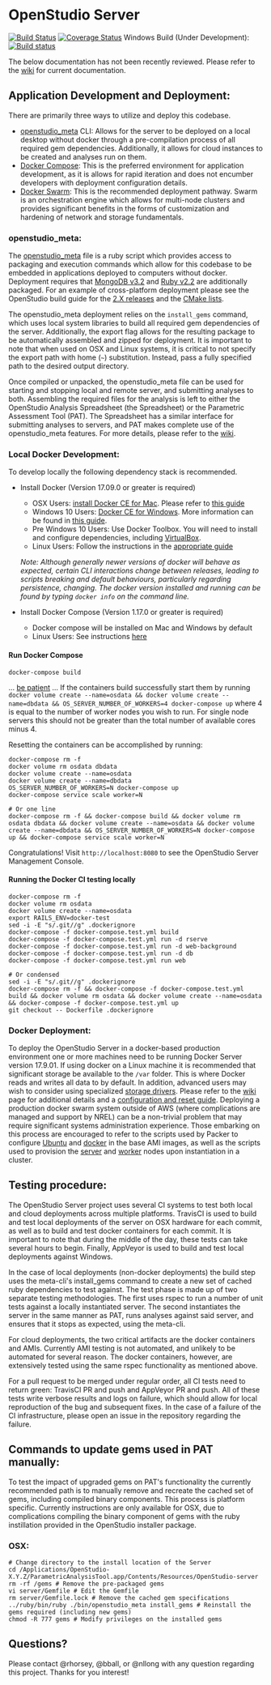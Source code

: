 # OpenStudio Server

[![Build Status][travis-img]][travis-url] 
[![Coverage Status][coveralls-img]][coveralls-url]
Windows Build (Under Development): [![Build status][appveyor-img]][appveyor-url]

The below documentation has not been recently reviewed. Please refer to the [wiki](https://github.com/NREL/OpenStudio-server/wiki) for current documentation.

## Application Development and Deployment:

There are primarily three ways to utilize and deploy this codebase.
 
* [openstudio_meta](./bin/openstudio_meta) CLI: Allows for the server to be deployed on a local 
desktop without docker through a pre-compilation process of all required gem dependencies. Additionally, it allows for 
cloud instances to be created and analyses run on them. 
* [Docker Compose](https://docs.docker.com/compose/): This is the preferred environment for application development, as 
it is allows for rapid iteration and does not encumber developers with deployment configuration details. 
* [Docker Swarm](https://docs.docker.com/engine/swarm/): This is the recommended deployment pathway. Swarm is an 
orchestration engine which allows for multi-node clusters and provides significant benefits in the forms of 
customization and hardening of network and storage 
fundamentals.

### openstudio_meta:

The [openstudio_meta](./bin/openstudio_meta) file is a ruby script which provides access to packaging and execution 
commands which allow for this codebase to be embedded in applications deployed to computers without docker. Deployment 
requires that [MongoDB v3.2](https://www.mongodb.com/download-center#previous) and [Ruby v2.2](https://www.ruby-lang.org/en/news/2014/12/25/ruby-2-2-0-released/) 
are additionally packaged. For an example of cross-platform deployment please see the OpenStudio build guide for the 
[2.X releases](https://github.com/NREL/OpenStudio/wiki/Configuring-OpenStudio-Build-Environments) and the [CMake lists](https://github.com/NREL/OpenStudio/blob/develop/openstudiocore/CMakeLists.txt). 

The openstudio_meta deployment relies on the `install_gems` command, which uses local system libraries to build all 
required gem dependencies of the server. Additionally, the export flag allows for the resulting package to be 
automatically assembled and zipped for deployment. It is important to note that when used on OSX and Linux systems, 
it is critical to not specify the export path with home (`~`) substitution. Instead, pass a fully specified path to the 
desired output directory. 

Once compiled or unpacked, the openstudio_meta file can be used for starting and stopping local and remote server, and 
submitting analyses to both. Assembling the required files for the analysis is left to either the OpenStudio Analysis 
Spreadsheet (the Spreadsheet) or the Parametric Assessment Tool (PAT). The Spreadsheet has a similar interface for 
submitting analyses to servers, and PAT makes complete use of the openstudio_meta features. For more details, please 
refer to the [wiki](https://github.com/NREL/OpenStudio-server/wiki/CLI).

### Local Docker Development:

To develop locally the following dependency stack is recommended. 

* Install Docker (Version 17.09.0 or greater is required)
    * OSX Users: [install Docker CE for Mac](https://docs.docker.com/docker-for-mac/install/). Please refer to [this guide](https://docs.docker.com/docker-for-mac/install/)
    * Windows 10 Users: [Docker CE for Windows](https://docs.docker.com/docker-for-windows/install/). More information 
    can be found in [this guide](https://docs.docker.com/docker-for-windows/).
    * Pre Windows 10 Users: Use Docker Toolbox. You will need to install and configure dependencies, including [VirtualBox](https://docs.docker.com/toolbox/toolbox_install_windows/#next-steps). 
    * Linux Users: Follow the instructions in the [appropriate guide](https://www.docker.com/community-edition)
    
    *Note: Although generally newer versions of docker will behave as expected, certain CLI interactions change between
    releases, leading to scripts breaking and default behaviours, particularly regarding persistence, changing. The 
    docker version installed and running can be found by typing `docker info` on the command line.*
    
* Install Docker Compose (Version 1.17.0 or greater is required)
    * Docker compose will be installed on Mac and Windows by default
    * Linux Users: See instructions [here](https://docs.docker.com/compose/install/)

#### Run Docker Compose 

```
docker-compose build
```
... [be patient](https://www.youtube.com/watch?v=f4hkPn0Un_Q) ... If the containers build successfully start them by 
running `docker volume create --name=osdata && docker volume create --name=dbdata && OS_SERVER_NUMBER_OF_WORKERS=4 docker-compose up` 
where 4 is equal to the number of worker nodes you wish to run. For single node servers this should not be greater 
than the total number of available cores minus 4.

Resetting the containers can be accomplished by running:
``` 
docker-compose rm -f
docker volume rm osdata dbdata
docker volume create --name=osdata
docker volume create --name=dbdata
OS_SERVER_NUMBER_OF_WORKERS=N docker-compose up
docker-compose service scale worker=N

# Or one line
docker-compose rm -f && docker-compose build && docker volume rm osdata dbdata && docker volume create --name=osdata && docker volume create --name=dbdata && OS_SERVER_NUMBER_OF_WORKERS=N docker-compose up && docker-compose service scale worker=N
```

Congratulations! Visit `http://localhost:8080` to see the OpenStudio Server Management Console.

#### Running the Docker CI testing locally

```
docker-compose rm -f
docker volume rm osdata
docker volume create --name=osdata
export RAILS_ENV=docker-test
sed -i -E "s/.git//g" .dockerignore
docker-compose -f docker-compose.test.yml build
docker-compose -f docker-compose.test.yml run -d rserve
docker-compose -f docker-compose.test.yml run -d web-background
docker-compose -f docker-compose.test.yml run -d db
docker-compose -f docker-compose.test.yml run web

# Or condensed
sed -i -E "s/.git//g" .dockerignore
docker-compose rm -f && docker-compose -f docker-compose.test.yml build && docker volume rm osdata && docker volume create --name=osdata && docker-compose -f docker-compose.test.yml up
git checkout -- Dockerfile .dockerignore
```

### Docker Deployment:

To deploy the OpenStudio Server in a docker-based production environment one or more machines need to be running Docker 
Server version 17.9.01. If using docker on a Linux machine it is recommended that significant storage be available to 
the `/var` folder. This is where Docker reads and writes all data to by default. In addition, advanced users may wish 
to consider using specialized [storage drivers](https://docs.docker.com/engine/userguide/storagedriver/). Please refer 
to the [wiki](https://github.com/NREL/OpenStudio-server/wiki) page for additional details and 
a [configuration and reset guide](). Deploying a production docker swarm system outside of AWS (where complications 
are managed and support by NREL) can be a non-trivial problem that may require significant systems administration 
experience. Those embarking on this process are encouraged to refer to the scripts used by Packer to configure 
[Ubuntu](https://github.com/NREL/OpenStudio-server/blob/develop/docker/deployment/scripts/aws_system_init.sh) and 
[docker](https://github.com/NREL/OpenStudio-server/blob/develop/docker/deployment/scripts/aws_osserver_init.sh) in the 
base AMI images, as well as the scripts used to provision the [server](https://github.com/NREL/OpenStudio-server/blob/develop/docker/deployment/scripts/server_provision.sh) 
and [worker](https://github.com/NREL/OpenStudio-server/blob/develop/docker/deployment/scripts/worker_provision.sh) 
nodes upon instantiation in a cluster.

## Testing procedure:

The OpenStudio Server project uses several CI systems to test both local and cloud deployments across multiple 
platforms. TravisCI is used to build and test local deployments of the server on OSX hardware for each commit, as well 
as to build and test docker containers for each commit. It is important to note that during the middle of the 
day, these tests can take several hours to begin. Finally, AppVeyor is used to build and test local deployments against
Windows. 

In the case of local deployments (non-docker deployments) the build step uses the meta-cli's install_gems command to 
create a new set of cached ruby dependencies to test against. The test phase is made up of two separate testing 
methodologies. The first uses rspec to run a number of unit tests against a locally instantiated server. The 
second instantiates the server in the same manner as PAT, runs analyses against said server, and ensures that it stops 
as expected, using the meta-cli.

For cloud deployments, the two critical artifacts are the docker containers and AMIs. Currently AMI testing is not 
automated, and unlikely to be automated for several reason. The docker containers, however, are extensively tested using 
the same rspec functionality as mentioned above. 

For a pull request to be merged under regular order, all CI tests need to return green: TravisCI PR and push and AppVeyor 
PR and push. All of these tests write verbose results and logs on failure, which should allow for local reproduction 
of the bug and subsequent fixes. In the case of a failure of the CI infrastructure, please open an issue in the 
repository regarding the failure. 

## Commands to update gems used in PAT manually:

To test the impact of upgraded gems on PAT's functionality the currently recommended path is to manually remove and 
recreate the cached set of gems, including compiled binary components. This process is platform specific. Currently 
instructions are only available for OSX, due to complications compiling the binary component of gems with the ruby 
instillation provided in the OpenStudio installer package.

### OSX:

```
# Change directory to the install location of the Server
cd /Applications/OpenStudio-X.Y.Z/ParametricAnalysisTool.app/Contents/Resources/OpenStudio-server 
rm -rf /gems # Remove the pre-packaged gems
vi server/Gemfile # Edit the Gemfile
rm server/Gemfile.lock # Remove the cached gem specifications
../ruby/bin/ruby ./bin/openstudio_meta install_gems # Reinstall the gems required (including new gems)
chmod -R 777 gems # Modify privileges on the installed gems
```

## Questions?

Please contact @rhorsey, @bball, or @nllong with any question regarding this project. Thanks for you interest!

[coveralls-img]: https://coveralls.io/repos/github/NREL/OpenStudio-server/badge.svg?branch=dockerize
[coveralls-url]: https://coveralls.io/github/NREL/OpenStudio-server
[travis-img]: https://travis-ci.org/NREL/OpenStudio-server.svg?branch=dockerize-travis
[travis-url]: https://travis-ci.org/NREL/OpenStudio-server
[appveyor-img]: https://ci.appveyor.com/api/projects/status/j7hqgh2p7bae9xn8/branch/dockerize-appveyor?svg=true
[appveyor-url]: https://ci.appveyor.com/project/rHorsey/openstudio-server/branch/dockerize-appveyor

